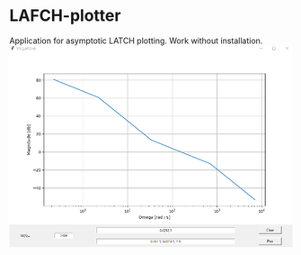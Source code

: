 # LAFCH-plotter
Application for asymptotic LATCH plotting. Work without installation. 
![img.png](img.png)